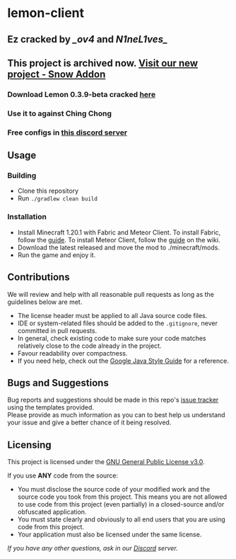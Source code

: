 # lemon-client
## Ez cracked by *_ov4* and *N1neL1ves_*
## This project is archived now. [Visit our new project - Snow Addon](https://github.com/XxHausemasterxX/SnowAddon)
### Download Lemon 0.3.9-beta cracked [here](https://github.com/XxHausemasterxX/lemon-client/releases/tag/0.3.9-beta)

### Use it to against Ching Chong
### Free configs in [this discord server](https://discord.gg/yNJkbWX8Kj)

## Usage

### Building
- Clone this repository
- Run `./gradlew clean build`

### Installation
- Install Minecraft 1.20.1 with Fabric and Meteor Client. To install Fabric, follow the [guide](https://fabricmc.net/). To install Meteor Client, follow the [guide](https://meteorclient.com/faq/installation) on the wiki.
- Download the latest released and move the mod to ./minecraft/mods.
- Run the game and enjoy it.

## Contributions
We will review and help with all reasonable pull requests as long as the guidelines below are met.

- The license header must be applied to all Java source code files.
- IDE or system-related files should be added to the `.gitignore`, never committed in pull requests.
- In general, check existing code to make sure your code matches relatively close to the code already in the project.
- Favour readability over compactness.
- If you need help, check out the [Google Java Style Guide](https://google.github.io/styleguide/javaguide.html) for a reference.

## Bugs and Suggestions
Bug reports and suggestions should be made in this repo's [issue tracker](https://github.com/XxHausemasterxX/ov4client/issues) using the templates provided.  
Please provide as much information as you can to best help us understand your issue and give a better chance of it being resolved.

## Licensing
This project is licensed under the [GNU General Public License v3.0](https://www.gnu.org/licenses/gpl-3.0.en.html). 

If you use **ANY** code from the source:
- You must disclose the source code of your modified work and the source code you took from this project. This means you are not allowed to use code from this project (even partially) in a closed-source and/or obfuscated application.
- You must state clearly and obviously to all end users that you are using code from this project.
- Your application must also be licensed under the same license.

*If you have any other questions, ask in our [Discord](https://discord.gg/yNJkbWX8Kj) server.*
